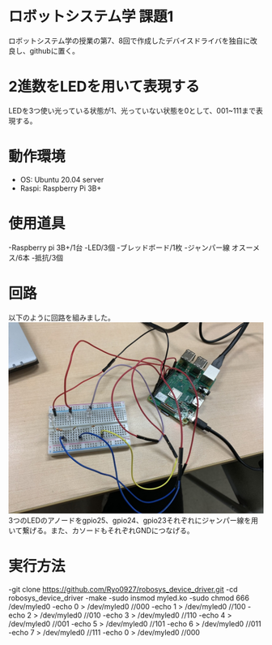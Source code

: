 # ロボットシステム学 課題1

ロボットシステム学の授業の第7、8回で作成したデバイスドライバを独自に改良し、githubに置く。

# 2進数をLEDを用いて表現する

LEDを3つ使い光っている状態が1、光っていない状態を0として、001~111まで表現する。

# 動作環境

- OS: Ubuntu 20.04 server
- Raspi: Raspberry Pi 3B+

# 使用道具

-Raspberry pi 3B+/1台
-LED/3個
-ブレッドボード/1枚
-ジャンパー線 オスーメス/6本
-抵抗/3個

# 回路

以下のように回路を組みました。
![IMAGE OF ROBOT](./ロボシス.jpg)
3つのLEDのアノードをgpio25、gpio24、gpio23それぞれにジャンパー線を用いて繋げる。また、カソードもそれぞれGNDにつなげる。

# 実行方法

-git clone https://github.com/Ryo0927/robosys_device_driver.git
-cd robosys_device_driver
-make
-sudo insmod myled.ko
-sudo chmod 666 /dev/myled0
-echo 0 > /dev/myled0  //000
-echo 1 > /dev/myled0  //100
-echo 2 > /dev/myled0  //010
-echo 3 > /dev/myled0  //110
-echo 4 > /dev/myled0  //001
-echo 5 > /dev/myled0  //101
-echo 6 > /dev/myled0  //011
-echo 7 > /dev/myled0  //111
-echo 0 > /dev/myled0  //000
